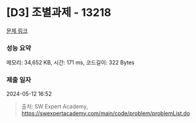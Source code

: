 # [D3] 조별과제 - 13218 

[문제 링크](https://swexpertacademy.com/main/code/problem/problemDetail.do?contestProbId=AXzjvCCq-PwDFASs) 

### 성능 요약

메모리: 34,652 KB, 시간: 171 ms, 코드길이: 322 Bytes

### 제출 일자

2024-05-12 16:52



> 출처: SW Expert Academy, https://swexpertacademy.com/main/code/problem/problemList.do